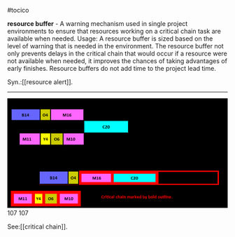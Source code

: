 #tocico

<b>resource buffer</b> -  A warning mechanism used in single project environments to ensure that resources working on a critical chain task are available when needed. 
Usage: A resource buffer is sized based on the level of warning that is needed in the environment. The resource buffer not only prevents delays in the critical chain that would occur if a resource were not available when needed, it improves the chances of taking advantages of early finishes. Resource buffers do not add time to the project lead time. 

Syn.:[[resource alert]].
<hr/>
<img src="./tocico_dictionary_2nd_editio-107_1.png"/>
107 
107 



See:[[critical chain]].
